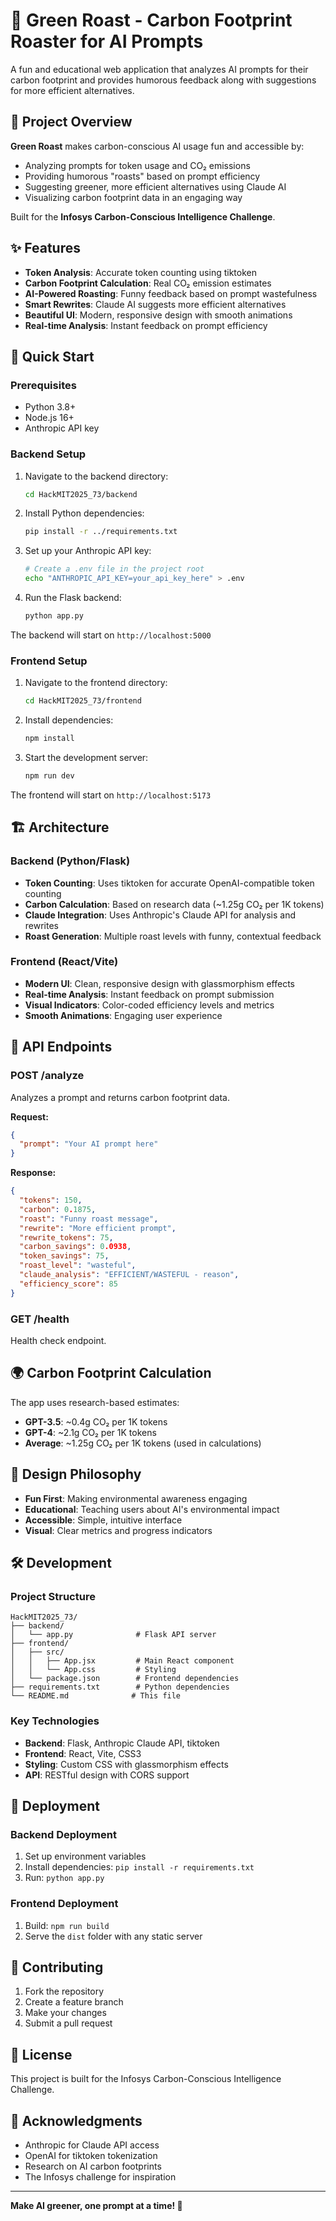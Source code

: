 # 🌱 Green Roast - Carbon Footprint Roaster for AI Prompts

A fun and educational web application that analyzes AI prompts for their carbon footprint and provides humorous feedback along with suggestions for more efficient alternatives.

## 🎯 Project Overview

**Green Roast** makes carbon-conscious AI usage fun and accessible by:
- Analyzing prompts for token usage and CO₂ emissions
- Providing humorous "roasts" based on prompt efficiency
- Suggesting greener, more efficient alternatives using Claude AI
- Visualizing carbon footprint data in an engaging way

Built for the **Infosys Carbon-Conscious Intelligence Challenge**.

## ✨ Features

- **Token Analysis**: Accurate token counting using tiktoken
- **Carbon Footprint Calculation**: Real CO₂ emission estimates
- **AI-Powered Roasting**: Funny feedback based on prompt wastefulness
- **Smart Rewrites**: Claude AI suggests more efficient alternatives
- **Beautiful UI**: Modern, responsive design with smooth animations
- **Real-time Analysis**: Instant feedback on prompt efficiency

## 🚀 Quick Start

### Prerequisites

- Python 3.8+
- Node.js 16+
- Anthropic API key

### Backend Setup

1. Navigate to the backend directory:
   ```bash
   cd HackMIT2025_73/backend
   ```

2. Install Python dependencies:
   ```bash
   pip install -r ../requirements.txt
   ```

3. Set up your Anthropic API key:
   ```bash
   # Create a .env file in the project root
   echo "ANTHROPIC_API_KEY=your_api_key_here" > .env
   ```

4. Run the Flask backend:
   ```bash
   python app.py
   ```

The backend will start on `http://localhost:5000`

### Frontend Setup

1. Navigate to the frontend directory:
   ```bash
   cd HackMIT2025_73/frontend
   ```

2. Install dependencies:
   ```bash
   npm install
   ```

3. Start the development server:
   ```bash
   npm run dev
   ```

The frontend will start on `http://localhost:5173`

## 🏗️ Architecture

### Backend (Python/Flask)
- **Token Counting**: Uses tiktoken for accurate OpenAI-compatible token counting
- **Carbon Calculation**: Based on research data (~1.25g CO₂ per 1K tokens)
- **Claude Integration**: Uses Anthropic's Claude API for analysis and rewrites
- **Roast Generation**: Multiple roast levels with funny, contextual feedback

### Frontend (React/Vite)
- **Modern UI**: Clean, responsive design with glassmorphism effects
- **Real-time Analysis**: Instant feedback on prompt submission
- **Visual Indicators**: Color-coded efficiency levels and metrics
- **Smooth Animations**: Engaging user experience

## 🔧 API Endpoints

### POST /analyze
Analyzes a prompt and returns carbon footprint data.

**Request:**
```json
{
  "prompt": "Your AI prompt here"
}
```

**Response:**
```json
{
  "tokens": 150,
  "carbon": 0.1875,
  "roast": "Funny roast message",
  "rewrite": "More efficient prompt",
  "rewrite_tokens": 75,
  "carbon_savings": 0.0938,
  "token_savings": 75,
  "roast_level": "wasteful",
  "claude_analysis": "EFFICIENT/WASTEFUL - reason",
  "efficiency_score": 85
}
```

### GET /health
Health check endpoint.

## 🌍 Carbon Footprint Calculation

The app uses research-based estimates:
- **GPT-3.5**: ~0.4g CO₂ per 1K tokens
- **GPT-4**: ~2.1g CO₂ per 1K tokens
- **Average**: ~1.25g CO₂ per 1K tokens (used in calculations)

## 🎨 Design Philosophy

- **Fun First**: Making environmental awareness engaging
- **Educational**: Teaching users about AI's environmental impact
- **Accessible**: Simple, intuitive interface
- **Visual**: Clear metrics and progress indicators

## 🛠️ Development

### Project Structure
```
HackMIT2025_73/
├── backend/
│   └── app.py              # Flask API server
├── frontend/
│   ├── src/
│   │   ├── App.jsx         # Main React component
│   │   └── App.css         # Styling
│   └── package.json        # Frontend dependencies
├── requirements.txt        # Python dependencies
└── README.md              # This file
```

### Key Technologies
- **Backend**: Flask, Anthropic Claude API, tiktoken
- **Frontend**: React, Vite, CSS3
- **Styling**: Custom CSS with glassmorphism effects
- **API**: RESTful design with CORS support

## 🚀 Deployment

### Backend Deployment
1. Set up environment variables
2. Install dependencies: `pip install -r requirements.txt`
3. Run: `python app.py`

### Frontend Deployment
1. Build: `npm run build`
2. Serve the `dist` folder with any static server

## 🤝 Contributing

1. Fork the repository
2. Create a feature branch
3. Make your changes
4. Submit a pull request

## 📄 License

This project is built for the Infosys Carbon-Conscious Intelligence Challenge.

## 🙏 Acknowledgments

- Anthropic for Claude API access
- OpenAI for tiktoken tokenization
- Research on AI carbon footprints
- The Infosys challenge for inspiration

---

**Make AI greener, one prompt at a time! 🌱**
